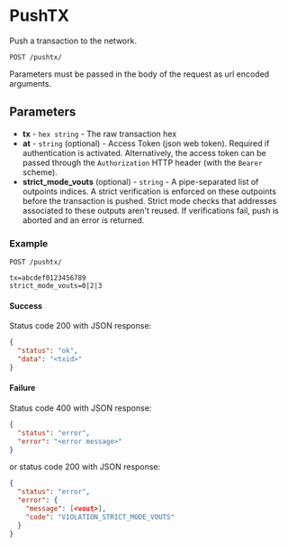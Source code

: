# PushTX

Push a transaction to the network.

```
POST /pushtx/
```
Parameters must be passed in the body of the request as url encoded arguments.

## Parameters
* **tx** - `hex string` - The raw transaction hex
* **at** - `string` (optional) - Access Token (json web token). Required if authentication is activated. Alternatively, the access token can be passed through the `Authorization` HTTP header (with the `Bearer` scheme).
* **strict_mode_vouts** (optional) - `string` - A pipe-separated list of outpoints indices. A strict verification is enforced on these outpoints before the transaction is pushed. Strict mode checks that addresses associated to these outputs aren't reused. If verifications fail, push is aborted and an error is returned. 


### Example

```
POST /pushtx/

tx=abcdef0123456789
strict_mode_vouts=0|2|3
```

#### Success
Status code 200 with JSON response:
```json
{
  "status": "ok",
  "data": "<txid>"
}
```

#### Failure
Status code 400 with JSON response:
```json
{
  "status": "error",
  "error": "<error message>"
}
```

or status code 200 with JSON response:
```json
{
  "status": "error",
  "error": {
    "message": [<vout>],
    "code": "VIOLATION_STRICT_MODE_VOUTS"
  }
}
```
